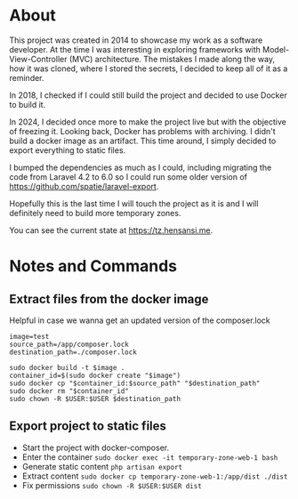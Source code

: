 # About

This project was created in 2014 to showcase my work as a software developer. At the time I was interesting in exploring frameworks with Model-View-Controller (MVC) architecture. The mistakes I made along the way, how it was cloned, where I stored the secrets, I decided to keep all of it as a reminder.

In 2018, I checked if I could still build the project and decided to use Docker to build it.

In 2024, I decided once more to make the project live but with the objective of freezing it. Looking back, Docker has problems with archiving. I didn't build a docker image as an artifact. This time around, I simply decided to export everything to static files.

I bumped the dependencies as much as I could, including migrating the code from Laravel 4.2 to 6.0 so I could run some older version of https://github.com/spatie/laravel-export.

Hopefully this is the last time I will touch the project as it is and I will definitely need to build more temporary zones.

You can see the current state at https://tz.hensansi.me.

# Notes and Commands

## Extract files from the docker image

Helpful in case we wanna get an updated version of the composer.lock

```
image=test
source_path=/app/composer.lock
destination_path=./composer.lock

sudo docker build -t $image .
container_id=$(sudo docker create "$image")
sudo docker cp "$container_id:$source_path" "$destination_path"
sudo docker rm "$container_id"
sudo chown -R $USER:$USER $destination_path
```

## Export project to static files

-   Start the project with docker-composer.
-   Enter the container `sudo docker exec -it temporary-zone-web-1 bash`
-   Generate static content `php artisan export`
-   Extract content `sudo docker cp temporary-zone-web-1:/app/dist ./dist`
-   Fix permissions `sudo chown -R $USER:$USER dist`
